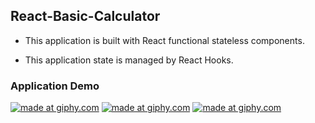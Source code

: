 ## React-Basic-Calculator

- This application is built with React functional stateless components.

- This application state is managed by React Hooks.

### Application Demo

<a href="https://giphy.com/gif/3facxx"><img src="https://media.giphy.com/media/wnl8rzkCmAZsUoxbOo/giphy.gif" title="made at giphy.com"/></a>
<a href="https://giphy.com/gif/3facxx"><img src="https://media.giphy.com/media/gBpFDDM9kJHUQGeI0M/giphy.gif" title="made at giphy.com"/></a>
<a href="https://giphy.com/gif/3facxx"><img src="https://media.giphy.com/media/xg78rlh5qKdVqoVgDR/giphy.gif" title="made at giphy.com"/></a>

